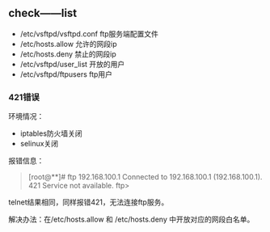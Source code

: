 ## check——list
* /etc/vsftpd/vsftpd.conf ftp服务端配置文件
* /etc/hosts.allow 允许的网段ip
* /etc/hosts.deny 禁止的网段ip
* /etc/vsftpd/user_list 开放的用户
* /etc/vsftpd/ftpusers ftp用户

### 421错误
环境情况：
* iptables防火墙关闭
* selinux关闭

报错信息：
>[root@**]# ftp 192.168.100.1
Connected to 192.168.100.1 (192.168.100.1).
421 Service not available.
ftp> 

telnet结果相同，同样报错421，无法连接ftp服务。

解决办法：在/etc/hosts.allow 和 /etc/hosts.deny 中开放对应的网段白名单。


